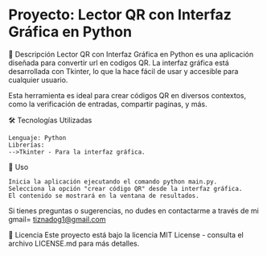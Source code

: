 # Proyecto: Lector QR con Interfaz Gráfica en Python

📖 Descripción
Lector QR con Interfaz Gráfica en Python es una aplicación diseñada para convertir url en codigos QR. La interfaz gráfica está desarrollada con Tkinter, lo que la hace fácil de usar y accesible para cualquier usuario.

Esta herramienta es ideal para crear códigos QR en diversos contextos, como la verificación de entradas, compartir paginas, y más.

🛠️ Tecnologías Utilizadas

    Lenguaje: Python
    Librerías:
    -->Tkinter - Para la interfaz gráfica.

📄 Uso

    Inicia la aplicación ejecutando el comando python main.py.
    Selecciona la opción "crear código QR" desde la interfaz gráfica.
    El contenido se mostrará en la ventana de resultados.
    
Si tienes preguntas o sugerencias, no dudes en contactarme a través de mi gmail= tiznadog1@gmail.com

📝 Licencia
Este proyecto está bajo la licencia MIT License - consulta el archivo LICENSE.md para más detalles.
